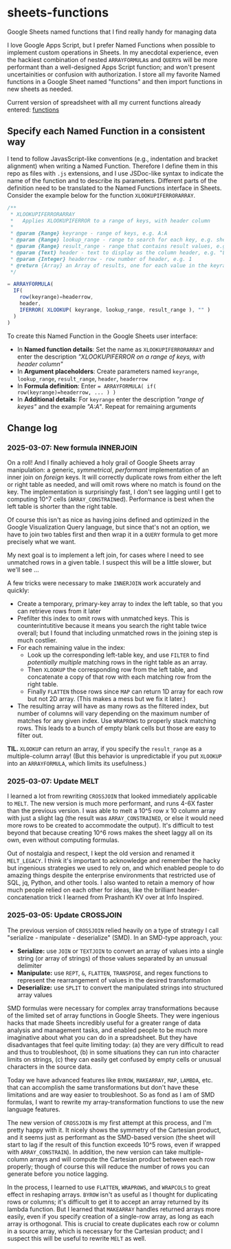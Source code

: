 # sheets-functions
Google Sheets named functions that I find really handy for managing data

I love Google Apps Script, but I prefer Named Functions when possible to implement custom operations in Sheets. In my anecdotal experience, even the hackiest combination of nested `ARRAYFORMULA`s and `QUERY`s will be more performant than a well-designed Apps Script function; and won't present uncertainities or confusion with authorization. I store all my favorite Named functions in a Google Sheet named "functions" and then import functions in new sheets as needed.

Current version of spreadsheet with all my current functions already entered: [functions](https://docs.google.com/spreadsheets/d/1uKanNWKZL3UArI1A14LXNM86qqZTSVQ42ngvg9emCjY/template/preview)

## Specify each Named Function in a consistent way

I tend to follow JavasScript-like conventions (e.g., indentation and bracket alignment) when writing a Named Function. Therefore I define them in this repo as files with `.js` extensions, and I use JSDoc-like syntax to indicate the name of the function and to describe its parameters. Different parts of the definition need to be translated to the Named Functions interface in Sheets. Consider the example below for the function `XLOOKUPIFERRORARRAY`.

```js
/**
 * XLOOKUPIFERRORARRAY
 *   Applies XLOOKUPIFERROR to a range of keys, with header column
 * 
 * @param {Range} keyrange - range of keys, e.g. A:A
 * @param {Range} lookup_range - range to search for each key, e.g. sheet1!D:D
 * @param {Range} result_range - range that contains result values, e.g. sheet1!A:A
 * @param {Text} header - text to display as the column header, e.g. "Last name"
 * @param {Integer} headerrow - row number of header, e.g. 1
 * @return {Array} an Array of results, one for each value in the keyrange
 */

= ARRAYFORMULA(
  IF(
    row(keyrange)=headerrow,
    header,
    IFERROR( XLOOKUP( keyrange, lookup_range, result_range ), "" )
  )
)
```

To create this Named Function in the Google Sheets user interface:

- In **Named function details**: Set the name as `XLOOKUPIFERRORARRAY` and enter the description *"XLOOKUPIFERROR on a range of keys, with header column"*
- In **Argument placeholders**: Create parameters named `keyrange`, `lookup_range`, `result_range`, `header`, `headerrow`
- In **Formula definition**: Enter `= ARRAYFORMULA( if( row(keyrange)=headerrow, ... ) )`
- In **Additional details**: For `keyrange` enter the description *"range of keyes"* and the example *"A:A"*. Repeat for remaining arguments


## Change log

### 2025-03-07: New formula INNERJOIN

On a roll! And I finally achieved a holy grail of Google Sheets array manipulation: a generic, *symmetrical*, *performant* implementation of an inner join on *foreign* keys. It will correctly duplicate rows from either the left or right table as needed, and will omit rows where no match is found on the key. The implementation is surprisingly fast, I don't see lagging until I get to computing 10^7 cells (`ARRAY_CONSTRAIN`ed). Performance is best when the left table is shorter than the right table.

Of course this isn't as nice as having joins defined and optimized in the Google Visualization Query language, but since that's not an option, we have to join two tables first and then wrap it in a `QUERY` formula to get more precisely what we want. 

My next goal is to implement a left join, for cases where I need to see unmatched rows in a given table. I suspect this will be a little slower, but we'll see ...

A few tricks were necessary to make `INNERJOIN` work accurately and quickly:

- Create a temporary, primary-key array to index the left table, so that you can retrieve rows from it later
- Prefilter this index to omit rows with unmatched keys. This is counterintutitive because it means you search the right table twice overall; but I found that including unmatched rows in the joining step is much costlier.
- For each remaining value in the index:
    - Look up the corresponding left-table key, and use `FILTER` to find *potentially multiple* matching rows in the right table as an array. 
    - Then `XLOOKUP` the corresponding row from the left table, and concatenate a copy of that row with each matching row from the right table. 
    - Finally `FLATTEN` those rows since `MAP` can return 1D array for each row but not 2D array. (This makes a mess but we fix it later.)
- The resulting array will have as many rows as the filtered index, but number of columns will vary depending on the maximum number of matches for any given index. Use `WRAPROWS` to properly stack matching rows. This leads to a bunch of empty blank cells but those are easy to filter out.

**TIL.** `XLOOKUP` can return an array, if you specify the `result_range` as a multiple-column array! (But this behavior is unpredictable if you put `XLOOKUP` into an `ARRAYFORMULA`, which limits its usefulness.)

### 2025-03-07: Update MELT

I learned a lot from rewriting `CROSSJOIN` that looked immediately applicable to `MELT`. The new version is much more performant, and runs 4-6X faster than the previous version. I was able to melt a 10^5 row x 10 column array with just a slight lag (the result was `ARRAY_CONSTRAINED`, or else it would need more rows to be created to accommodate the output). It's difficult to test beyond that because creating 10^6 rows makes the sheet laggy all on its own, even without computing formulas.

Out of nostalgia and respect, I kept the old version and renamed it `MELT_LEGACY`. I think it's important to acknowledge and remember the hacky but ingenious strategies we used to rely on, and which enabled people to do amazing things despite the enterprise environments that restricted use of SQL, jq, Python, and other tools. I also wanted to retain a memory of how much people relied on each other for ideas, like the brilliant header-concatenation trick I learned from Prashanth KV over at Info Inspired.

### 2025-03-05: Update CROSSJOIN

The previous version of `CROSSJOIN` relied heavily on a type of strategy I call "serialize - manipulate - deserialize" (SMD). In an SMD-type approach, you:

- **Serialize:** use `JOIN` or `TEXTJOIN` to convert an array of values into a single string (or array of strings) of those values separated by an unusual delimiter
- **Manipulate:** use `REPT`, `&`, `FLATTEN`, `TRANSPOSE`, and regex functions to represent the rearrangement of values in the desired transformation
- **Deserialize:** use `SPLIT` to convert the manipulated strings into structured array values

SMD formulas were necessary for complex array transformations because of the limited set of array functions in Google Sheets. They were ingenious hacks that made Sheets incredibly useful for a greater range of data analysis and management tasks, and enabled people to be much more imaginative about what you can do in a spreadsheet. But they have disadvantages that feel quite limiting today: (a) they are very difficult to read and thus to troubleshoot, (b) in some situations they can run into character limits on strings, (c) they can easily get confused by empty cells or unusual characters in the source data.

Today we have advanced features like `BYROW`, `MAKEARRAY`, `MAP`, `LAMBDA`, etc. that can accomplish the same transformations but don't have these limitations and are way easier to troubleshoot. So as fond as I am of SMD formulas, I want to rewrite my array-transformation functions to use the new language features. 

The new version of `CROSSJOIN` is my first attempt at this process, and I'm pretty happy with it. It nicely shows the symmetry of the Cartesian product, and it seems just as performant as the SMD-based version (the sheet will start to lag if the result of this function exceeds 10^5 rows, even if wrapped with `ARRAY_CONSTRAIN`). In addition, the new version can take multiple-column arrays and will compute the Cartesian product between each row properly; though of course this will reduce the number of rows you can generate before you notice lagging.

In the process, I learned to use `FLATTEN`, `WRAPROWS`, and `WRAPCOLS` to great effect in reshaping arrays. `BYROW` isn't as useful as I thought for duplicating rows or columns; it's difficult to get it to accept an array returned by its lambda function. But I learned that `MAKEARRAY` handles returned arrays more easily, even if you specify creation of a single-row array, as long as each array is orthogonal. This is crucial to create duplicates each row or column in a source array, which is necessary for the Cartesian product; and I suspect this will be useful to rewrite `MELT` as well.
